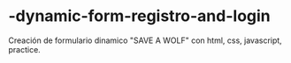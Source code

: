 # -dynamic-form-registro-and-login
Creación de formulario dinamico "SAVE A WOLF" con html, css, javascript, practice.
